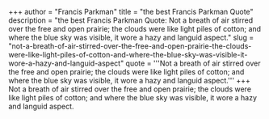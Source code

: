 +++
author = "Francis Parkman"
title = "the best Francis Parkman Quote"
description = "the best Francis Parkman Quote: Not a breath of air stirred over the free and open prairie; the clouds were like light piles of cotton; and where the blue sky was visible, it wore a hazy and languid aspect."
slug = "not-a-breath-of-air-stirred-over-the-free-and-open-prairie-the-clouds-were-like-light-piles-of-cotton-and-where-the-blue-sky-was-visible-it-wore-a-hazy-and-languid-aspect"
quote = '''Not a breath of air stirred over the free and open prairie; the clouds were like light piles of cotton; and where the blue sky was visible, it wore a hazy and languid aspect.'''
+++
Not a breath of air stirred over the free and open prairie; the clouds were like light piles of cotton; and where the blue sky was visible, it wore a hazy and languid aspect.
